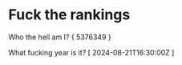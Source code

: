 # Fuck the rankings

Who the hell am I?
{ 5376349 }

What fucking year is it?
[ 2024-08-21T16:30:00Z ]
